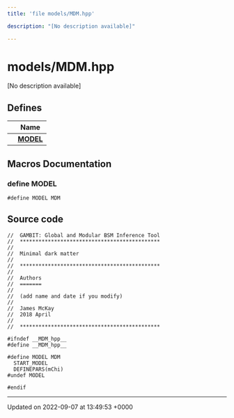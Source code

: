 ```yaml
---
title: 'file models/MDM.hpp'

description: "[No description available]"

---
```


# models/MDM.hpp



[No description available]

## Defines

|                | Name           |
| -------------- | -------------- |
|  | **[MODEL](/documentation/code/files/mdm_8hpp/#define-model)**  |




## Macros Documentation

### define MODEL

```
#define MODEL MDM
```


## Source code

```
//  GAMBIT: Global and Modular BSM Inference Tool
//  *********************************************
//
//  Minimal dark matter
//
//  *********************************************
//
//  Authors
//  =======
//
//  (add name and date if you modify)
//
//  James McKay
//  2018 April
//
//  *********************************************

#ifndef __MDM_hpp__
#define __MDM_hpp__

#define MODEL MDM
  START_MODEL
  DEFINEPARS(mChi)
#undef MODEL

#endif
```


-------------------------------

Updated on 2022-09-07 at 13:49:53 +0000
